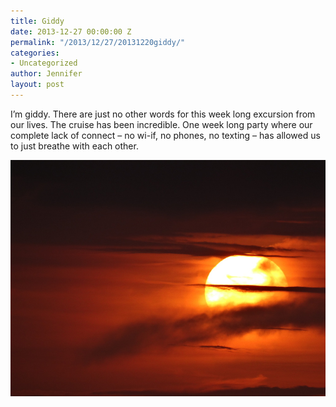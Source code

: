 ```yaml
---
title: Giddy
date: 2013-12-27 00:00:00 Z
permalink: "/2013/12/27/20131220giddy/"
categories:
- Uncategorized
author: Jennifer
layout: post
---
```


I&#8217;m giddy. There are just no other words for this week long excursion from our lives. The cruise has been incredible. One week long party where our complete lack of connect &#8211; no wi-if, no phones, no texting &#8211; has allowed us to just breathe with each other.

![](/assets/images/Giddy/DSC00573.JPG)
